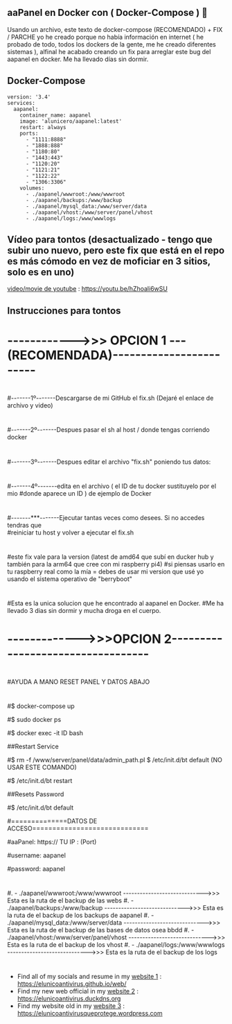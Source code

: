 ## aaPanel en Docker con ( Docker-Compose ) 👋

Usando un archivo, este texto de docker-compose (RECOMENDADO) + FIX / PARCHE yo he creado porque no había información en internet ( he probado de todo, todos los dockers de la gente, me he creado diferentes sistemas ), alfinal he acabado creando un fix para arreglar este bug del aapanel en docker. Me ha llevado días sin dormir.




## Docker-Compose
```
version: '3.4'
services: 
  aapanel:
    container_name: aapanel
    image: 'alunicero/aapanel:latest'
    restart: always 
    ports: 
      - "1111:8888" 
      - "1888:888" 
      - "1180:80" 
      - "1443:443" 
      - "1120:20" 
      - "1121:21"
      - "1122:22"
      - "1306:3306"
    volumes: 
      - ./aapanel/wwwroot:/www/wwwroot
      - ./aapanel/backups:/www/backup
      - ./aapanel/mysql_data:/www/server/data
      - ./aapanel/vhost:/www/server/panel/vhost
      - ./aapanel/logs:/www/wwwlogs
```


## Vídeo para tontos (desactualizado - tengo que subir uno nuevo, pero este fix que está en el repo es más cómodo en vez de moficiar en 3 sitios, solo es en uno)

[video/movie de youtube](https://youtu.be/hZhoali6wSU) : https://youtu.be/hZhoali6wSU

## Instrucciones para tontos


#
#
#
#
#
# ------------>>> OPCION 1 ---(RECOMENDADA)------------------------
#
#-------1º-------Descargarse de mi GitHub el fix.sh (Dejaré el enlace de archivo y video)
#
#-------2º-------Despues pasar el sh al host / donde tengas corriendo docker
#
#-------3º-------Despues editar el archivo "fix.sh" poniendo tus datos:
#
#-------4º-------edita en el archivo ( el ID de tu docker sustituyelo por el mio
#donde aparece un ID ) de ejemplo de Docker
# 
#
#
#
#-------***-------Ejecutar tantas veces como desees. Si no accedes tendras que                        
#reiniciar tu host y volver a ejecutar el fix.sh
#
#este fix vale para la version (latest de amd64 que subí en ducker hub y también para la arm64 que cree con mi raspberry pi4)
#si piensas usarlo en tu raspberry real como la mía = debes de usar mi version que usé yo usando el sistema operativo de "berryboot"
#
#Esta es la unica solucion que he encontrado al aapanel en Docker.
#Me ha llevado 3 dias sin dormir y mucha droga en el cuerpo.
#
#
#
#
# ------------->>>OPCION 2----------------------------------
#
#AYUDA A MANO RESET PANEL Y DATOS ABAJO
#
#
#
#
#$ docker-compose up

#$ sudo docker ps


#$ docker exec -it ID bash


##Restart Service


#$ rm -f /www/server/panel/data/admin_path.pl $ /etc/init.d/bt default (NO USAR ESTE COMANDO)


#$ /etc/init.d/bt restart


##Resets Password


#$ /etc/init.d/bt default


#==============DATOS DE ACCESO=============================


#aaPanel: https:// TU IP : (Port)


#username: aapanel


#password: aapanel







#
#.      - ./aapanel/wwwroot:/www/wwwroot                ----------------------------->>>               Esta es la ruta de el backup de las webs
#.      - ./aapanel/backups:/www/backup                    ----------------------------->>>               Esta es la ruta de el backup de los backups de aapanel
#.      - ./aapanel/mysql_data:/www/server/data         ----------------------------->>>               Esta es la ruta de el backup de las bases de datos osea bbdd
#.      - ./aapanel/vhost:/www/server/panel/vhost         ----------------------------->>>             Esta es la ruta de el backup de los vhost
#.     - ./aapanel/logs:/www/wwwlogs                            ----------------------------->>>            Esta es la ruta de el backup de los logs
#










* Find all of my socials and resume in my [website 1](https://elunicoantivirus.github.io/web/) : https://elunicoantivirus.github.io/web/
* Find my new web official in my [website 2](https://elunicoantivirus.duckdns.org) : https://elunicoantivirus.duckdns.org
* Find my website old in my [website 3](https://elunicoantivirusqueprotege.wordpress.com/) : https://elunicoantivirusqueprotege.wordpress.com

